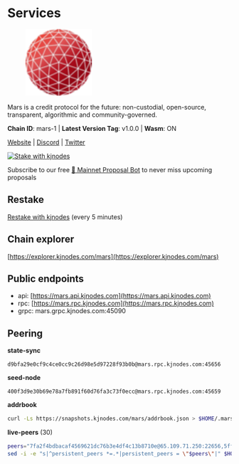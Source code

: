 # Services

<figure><img src="https://raw.githubusercontent.com/kj89/cosmos-images/main/logos/mars.png" width="150" alt=""><figcaption></figcaption></figure>

Mars is a credit protocol for the future: non-custodial,  open-source, transparent, algorithmic and community-governed.

**Chain ID**: mars-1 | **Latest Version Tag**: v1.0.0 | **Wasm**: ON

[Website](https://marsprotocol.io) | [Discord](https://discord.gg/marsprotocol) | [Twitter](https://twitter.com/mars_protocol)

[![Stake with kjnodes](https://i.ibb.co/cr44Q8j/button-stake-with-kjnodes.png)](https://restake.app/mars/marsvaloper1p9t4gr40rnpdwqacxgcqp7ffrfw908nu020g4n)

Subscribe to our free [🤖 Mainnet Proposal Bot](https://t.me/kjnodes_proposal_bot) to never miss upcoming proposals

## Restake

[Restake with kjnodes](https://restake.app/mars/marsvaloper1p9t4gr40rnpdwqacxgcqp7ffrfw908nu020g4n) (every 5 minutes)
## Chain explorer
[https://explorer.kjnodes.com/mars](https://explorer.kjnodes.com/mars)

## Public endpoints

* api: [https://mars.api.kjnodes.com](https://mars.api.kjnodes.com)
* rpc: [https://mars.rpc.kjnodes.com](https://mars.rpc.kjnodes.com)
* grpc: mars.grpc.kjnodes.com:45090

## Peering

**state-sync**

```text
d9bfa29e0cf9c4ce0cc9c26d98e5d97228f93b0b@mars.rpc.kjnodes.com:45656
```

**seed-node**

```text
400f3d9e30b69e78a7fb891f60d76fa3c73f0ecc@mars.rpc.kjnodes.com:45659
```

**addrbook**
```bash
curl -Ls https://snapshots.kjnodes.com/mars/addrbook.json > $HOME/.mars/config/addrbook.json
```

**live-peers** (30)
```bash
peers="7fa2f4bdbacaf4569621dc76b3e4df4c13b8710e@65.109.71.250:22656,5ffee90e41903f6fba29dc75446d536a02d626fe@65.108.232.150:18095,62246c0c33a1a5a9f0fb4b40ab45db39cab5c44f@165.22.199.234:26130,73be725377cc966d8da48f751085de4d1581b391@185.242.112.32:27651,7583038c5f21ef6ddb60692469cfd80c97dd585d@88.218.224.126:26656,d9bfa29e0cf9c4ce0cc9c26d98e5d97228f93b0b@65.109.88.38:45656,c0e6bf4193accabc14171ce163e704dcec5ea5df@51.91.215.170:36095,c46be592341987eae20ac681cb08d2abcc02ab9a@137.74.4.20:2000,59bb909c57664fafe88bf1b6924769c15a769ba4@65.108.125.236:3000,d10e5704f3c8e9dd6ef42445e4b88bb57d0a8289@65.108.8.247:18556,b88814bddfccd85289d7201bfd6fc6c4b3342ab2@178.162.165.193:36095,ca5a76c51bbbc57f839e6ed08953d3926eaa6e5b@34.159.232.61:26656,d2a2c21754be65ad4a4f1de1f6163f681a6e8af8@192.99.44.79:18556,be7d56127ef887d095b2f55f09be5fee1969d922@146.59.52.48:18095,6bcae846a2dc02b86ef6a0950655e65522da4e56@65.109.106.169:26656,76969af1bccdd4dcc511741b171c3d4ccb837ba6@146.59.85.223:18556,84f821d36d45cc0cdaa4ff05297e888bb0d9de8f@85.237.193.111:26656,d0dbb50a474888b8bed04bf8a23ac6b8bae443ee@5.79.79.80:18095,c3763808d3ed05c475b8a31cdd97fc522c088f4f@162.55.245.149:12020,e1b058e5cfa2b836ddaa496b10911da62dcf182e@65.21.136.170:55656,931f46cc338f59222c22565e216a16f57bbb9782@95.217.164.44:26656,969af6a39a0f7e8a17b92d90888360ad92248626@65.108.132.107:2000,04bd5d9511f40dd4bec23cc261d7838d9f8326cf@213.32.24.201:26656,7bcc2e490b6aa2536d68de0881cba2ee7134840c@139.59.8.48:26130,c06b9689397667fa060d8c3458dd391962d89be2@116.202.36.240:18556,88f8e4d74b70e18d4f3515d34701704086aa77e1@38.146.3.134:18556,c21bdeb3e1726428e7ec3a586b77242677f8fae5@38.146.3.135:18556,530b1964bc17bca6457311f1c2d5a2f3d25b297a@51.81.155.97:18556,ebc272824924ea1a27ea3183dd0b9ba713494f83@185.16.39.158:27056,86baedb502883a67947c84f62f3b6b89fc630988@107.155.81.98:26656"
sed -i -e "s|^persistent_peers *=.*|persistent_peers = \"$peers\"|" $HOME/.mars/config/config.toml
```
